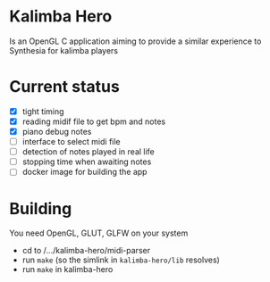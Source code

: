 # Kalimba Hero

Is an OpenGL C application aiming to provide a similar experience to Synthesia for kalimba players

# Current status

- [x] tight timing
- [x] reading midif file to get bpm and notes
- [x] piano debug notes
- [ ] interface to select midi file
- [ ] detection of notes played in real life
- [ ] stopping time when awaiting notes
- [ ] docker image for building the app

# Building

You need OpenGL, GLUT, GLFW on your system

- cd to /.../kalimba-hero/midi-parser
- run `make` (so the simlink in `kalimba-hero/lib` resolves)
- run `make` in kalimba-hero
